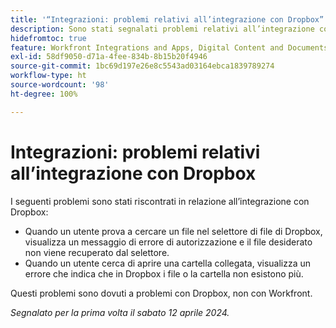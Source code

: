```yaml
---
title: '“Integrazioni: problemi relativi all’integrazione con Dropbox”'
description: Sono stati segnalati problemi relativi all’integrazione con Dropbox.
hidefromtoc: true
feature: Workfront Integrations and Apps, Digital Content and Documents
exl-id: 58df9050-d71a-4fee-834b-8b15b20f4946
source-git-commit: 1bc69d197e26e8c5543ad03164ebca1839789274
workflow-type: ht
source-wordcount: '98'
ht-degree: 100%

---
```


# Integrazioni: problemi relativi all’integrazione con Dropbox

I seguenti problemi sono stati riscontrati in relazione all’integrazione con Dropbox:

* Quando un utente prova a cercare un file nel selettore di file di Dropbox, visualizza un messaggio di errore di autorizzazione e il file desiderato non viene recuperato dal selettore.
* Quando un utente cerca di aprire una cartella collegata, visualizza un errore che indica che in Dropbox i file o la cartella non esistono più.

Questi problemi sono dovuti a problemi con Dropbox, non con Workfront.

_Segnalato per la prima volta il sabato 12 aprile 2024._
